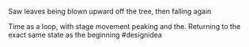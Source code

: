 
Saw leaves being blown upward off the tree, then falling again

Time as a loop, with stage movement peaking and the. Returning to the exact same state as the beginning
#designidea
